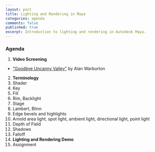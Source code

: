 ```yaml
---
layout: post
title: Lighting and Rendering in Maya
categories: agenda
comments: false
published: true
excerpt: Introduction to lighting and rendering in Autodesk Maya.
---
```


### Agenda

1. **Video Screening**
  - ["Goodbye Uncanny Valley"](https://vimeo.com/237568588) by Alan Warburton
2. **Terminology**
  1. Shader
  2. Key
  3. Fill
  4. Rim, Backlight
  5. Stage
  7. Lambert, Blinn
  9. Edge bevels and highlights
  10. Arnold area light, spot light, ambient light, directional light, point light
  11. Depth of Field
  12. Shadows
  13. Falloff
3. **Lighting and Rendering Demo**
4. Assignment
